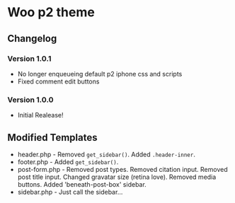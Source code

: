 # Woo p2 theme

## Changelog

### Version 1.0.1
* No longer enqueueing default p2 iphone css and scripts
* Fixed comment edit buttons

### Version 1.0.0
* Initial Realease!

## Modified Templates
* header.php - Removed `get_sidebar()`. Added `.header-inner`.
* footer.php - Added `get_sidebar()`.
* post-form.php - Removed post types. Removed citation input. Removed post title input. Changed gravatar size (retina love). Removed media buttons. Added 'beneath-post-box' sidebar.
* sidebar.php - Just call the sidebar...
